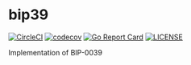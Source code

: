 # bip39

[![CircleCI](https://circleci.com/gh/sammy00/bip39.svg?style=svg)](https://circleci.com/gh/sammy00/bip39) 
[![codecov](https://codecov.io/gh/sammy00/bip39/branch/master/graph/badge.svg)](https://codecov.io/gh/sammy00/bip39) 
[![Go Report Card](https://goreportcard.com/badge/github.com/sammy00/bip39)](https://goreportcard.com/report/github.com/sammy00/bip39) 
[![LICENSE](https://img.shields.io/badge/license-ISC-blue.svg)](LICENSE) 

Implementation of BIP-0039
